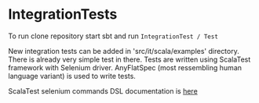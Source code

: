 # IntegrationTests
To run clone repository start sbt and run `IntegrationTest / Test`

New integration tests can be added in 'src/it/scala/examples' directory. There is already very simple test in there. Tests are written using ScalaTest framework with Selenium driver.
AnyFlatSpec (most ressembling human language variant) is used to write tests.

ScalaTest selenium commands DSL documentation is [here](https://www.scalatest.org/plus/selenium)
